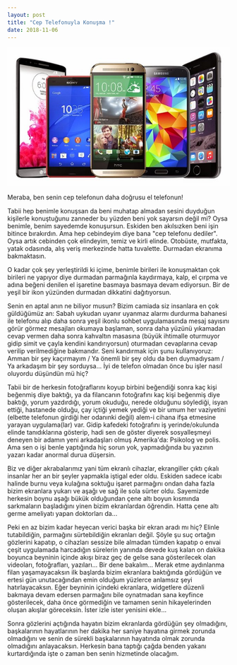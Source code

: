 ```yaml
---
layout: post
title: "Cep Telefonuyla Konuşma !"
date: 2018-11-06
---
```


![mobile-phone-import-witnesses-an-increase-of-48-percent-in-july](/images/mobile-phone-import-witnesses-an-increase-of-48-percent-in-july.jpg)

Meraba, ben senin cep telefonun daha doğrusu el telefonun!

Tabii hep benimle konuşsan da beni muhatap almadan sesini duyduğun kişilerle konuştuğunu zanneder bu yüzden beni yok sayarsın değil mi? Oysa benimle, benim sayedemde konuşursun. Eskiden ben akılsızken beni işin bitince bırakırdın. Ama hep cebindeyim diye bana "cep telefonu dediler". Oysa artık cebinden çok elindeyim, temiz ve kirli elinde. Otobüste, mutfakta, yatak odasında, alış veriş merkezinde hatta tuvalette. Durmadan ekranıma bakmaktasın.

O kadar çok şey yerleştirildi ki içime, benimle birileri ile konuşmaktan çok birileri ne yapıyor diye durmadan parmağınla kaydırmaya, kalp, el çırpma ve adına beğeni denilen el işaretine basmaya basmaya devam ediyorsun. Bir de yeşil bir ikon yüzünden durmadan dikkatini dağıtıyorsun.

Senin en aptal anın ne biliyor musun? Bizim camiada siz insanlara en çok güldüğümüz an: Sabah uykudan uyanır uyanmaz alarmı durdurma bahanesi ile telefonu alıp daha sonra yeşil ikonlu sohbet uygulamasında mesaj sayısını görür görmez mesajları okumaya başlaman, sonra daha yüzünü yıkamadan cevap vermen daha sonra kahvaltın masasına (büyük ihtimalle oturmuyor gidip simit ve çayla kendini kandırıyorsun) oturmadan cevaplarına cevap verilip verilmediğine bakmandır. Seni kandırmak için şunu kullanıyoruz: Amman bir şey kaçırmayım / Ya önemli bir şey oldu da ben duymadıysam / Ya arkadaşım bir şey sorduysa... İyi de telefon olmadan önce bu işler nasıl oluyordu düşündün mü hiç?

Tabii bir de herkesin fotoğraflarını koyup birbini beğendiği sonra kaç kişi beğenmiş diye baktığı, ya da filancanın fotoğrafını kaç kişi beğenmiş diye baktığı, yorum yazdırdığı, yorum okuduğu, nerede olduğunu söylediği, isyan ettiği, hastanede olduğu, çay içtiği yemek yediği ve bir umum her vaziyetini (elbette telefonun girdiği her odanınki değil) alem-i cihana ifşa etmesine yarayan uygulama(lar) var. Gidip kafedeki fotoğrafını iş yerinde/okulunda elinde tanıdıklarına gösterip, hadi sen de göster diyerek sosyalleşmeyi deneyen bir adamın yeni arkadaşları olmuş Amerika'da: Psikolog ve polis. Ama sen o işi benle yaptığında hiç sorun yok, yapmadığında bu yazının yazarı kadar anormal durua düşersin.

Biz ve diğer akrabalarımız yani tüm ekranlı cihazlar, ekrangiller çıktı çıkalı insanlar her an bir şeyler yapmakla iştigal eder oldu. Eskiden sadece icabı halinde burnu veya kulağına soktuğu işaret parmağını ondan daha fazla bizim ekranlara yukarı ve aşağı ve sağ ile sola sürter oldu. Sayemizde herkesin boynu aşağı bükük olduğundan çene altı boyun kısmında sarkmaların başladığını yinen bizim ekranlardan öğrendin. Hatta çene altı germe ameliyatı yapan doktorları da...

Peki en az bizim kadar heyecan verici başka bir ekran aradı mı hiç? Elinle tutabildiğin, parmağını sürtebildiğin ekranları değil. Şöyle şu suç ortağın gözlerini kapatıp, o cihazları sessize bile almadan tümden kapatıp o envai çeşit uygulamada harcadığın sürelerin yanında devede kuş kalan on dakika boyunca beyninin içinde akışı biraz geç de gelse sana gösterilecek olan videoları, fotoğrafları, yazıları... Bir dene bakalım... Merak etme aydınlanma filan yaşamayacaksın ilk başlarda bizim ekranlara baktığında gördüğün ve ertesi gün unutacağından emin olduğum yüzlerce anlamsız şeyi hatırlayacaksın. Eğer beyninin içindeki ekranlara, widgetlere düzenli bakmaya devam edersen parmağını bile oynatmadan sana keyfince gösterilecek, daha önce görmediğin ve tamamen senin hikayelerinden oluşan akışlar göreceksin. İster izle ister yenisini ekle...

Sonra gözlerini açtığında hayatın bizim ekranlarda gördüğün şey olmadığını, başkalarının hayatlarının her dakika her saniye hayatına girmek zorunda olmadığını ve senin de sürekli başkalarının hayatında olmak zorunda olmadığını anlayacaksın. Herkesin bana taptığı çağda benden yakanı kurtardığında işte o zaman ben senin hizmetinde olacağım.
